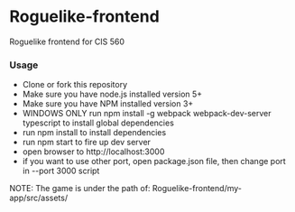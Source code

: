 # Roguelike-frontend
Roguelike frontend for CIS 560

### Usage ###

* Clone or fork this repository
* Make sure you have node.js installed version 5+
* Make sure you have NPM installed version 3+
* WINDOWS ONLY run npm install -g webpack webpack-dev-server typescript to install global dependencies
* run npm install to install dependencies
* run npm start to fire up dev server
* open browser to http://localhost:3000
* if you want to use other port, open package.json file, then change port in --port 3000 script

NOTE:
The game is under the path of: Roguelike-frontend/my-app/src/assets/
